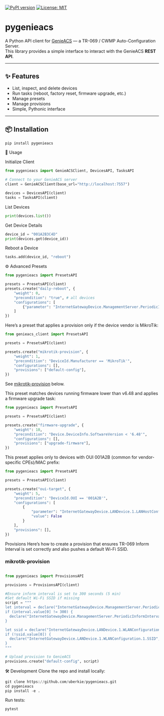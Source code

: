 [![PyPI version](https://badge.fury.io/py/pygenieacs.svg)](https://pypi.org/project/pygenieacs/)
[![License: MIT](https://img.shields.io/badge/License-MIT-yellow.svg)](https://opensource.org/licenses/MIT)
# pygenieacs

A Python API client for [GenieACS](https://genieacs.com) — a TR-069 / CWMP Auto-Configuration Server.  
This library provides a simple interface to interact with the GenieACS **REST API**.

---

## ✨ Features
- List, inspect, and delete devices
- Run tasks (reboot, factory reset, firmware upgrade, etc.)
- Manage presets
- Manage provisions
- Simple, Pythonic interface

---

## 📦 Installation

```python
pip install pygenieacs
```
🚀 Usage

Initialize Client
```python
from pygenieacs import GenieACSClient, DevicesAPI, TasksAPI

# Connect to your GenieACS server
client = GenieACSClient(base_url="http://localhost:7557")

devices = DevicesAPI(client)
tasks = TasksAPI(client)

```

List Devices
```python
print(devices.list())
```

Get Device Details
```python
device_id = "001A2B3C4D"
print(devices.get(device_id))
```
Reboot a Device
```python
tasks.add(device_id, "reboot")
```
⚙️ Advanced
Presets
```python
from pygenieacs import PresetsAPI

presets = PresetsAPI(client)
presets.create("daily-reboot", {
    "weight": 0,
    "precondition": "true", # all devices
    "configurations": [
        {"parameter": "InternetGatewayDevice.ManagementServer.PeriodicInformInterval", "value": "60"}
    ]
})

```
Here’s a preset that applies a provision only if the device vendor is MikroTik:
```python
from genieacs_client import PresetsAPI

presets = PresetsAPI(client)

presets.create("mikrotik-provision", {
    "weight": 1,
    "precondition": "DeviceId.Manufacturer == 'MikroTik'",
    "configurations": [],
    "provisions": ["default-config"],  
})

```
See [mikrotik-provision](#mikrotik-provision) below.

This preset matches devices running firmware lower than v6.48 and applies a firmware upgrade task:
```python
from pygenieacs import PresetsAPI

presets = PresetsAPI(client)

presets.create("firmware-upgrade", {
    "weight": 10,
    "precondition": "Device.DeviceInfo.SoftwareVersion < '6.48'",
    "configurations": [],
    "provisions": ["upgrade-firmware"],
})

```
This preset applies only to devices with OUI 001A2B (common for vendor-specific CPEs)/MAC prefix:
```python
from pygenieacs import PresetsAPI

presets = PresetsAPI(client)

presets.create("oui-target", {
    "weight": 5,
    "precondition": "DeviceId.OUI == '001A2B'",
    "configurations": [
        {
            "parameter": "InternetGatewayDevice.LANDevice.1.LANHostConfigManagement.DHCPServerEnable",
            "value": False
        }
    ],
    "provisions": [],
})

```
Provisions
Here’s how to create a provision that ensures TR-069 Inform Interval is set correctly and also pushes a default Wi-Fi SSID.
### mikrotik-provision
```python

from pygenieacs import ProvisionsAPI

provisions = ProvisionsAPI(client)

#Ensure inform interval is set to 300 seconds (5 min)
#Set default Wi-Fi SSID if missing
script = """
let interval = declare("InternetGatewayDevice.ManagementServer.PeriodicInformInterval", {value: 1});
if (interval.value[0] != 300) {
  declare("InternetGatewayDevice.ManagementServer.PeriodicInformInterval", null, {value: 300});
}

let ssid = declare("InternetGatewayDevice.LANDevice.1.WLANConfiguration.1.SSID", {value: 1});
if (!ssid.value[0]) {
  declare("InternetGatewayDevice.LANDevice.1.WLANConfiguration.1.SSID", null, {value: "MyDefaultSSID"});
}
"""

# Upload provision to GenieACS
provisions.create("default-config", script)

```
🛠 Development
Clone the repo and install locally:
```python
git clone https://github.com/uberkie/pygenieacs.git
cd pygenieacs
pip install -e .
```
Run tests:
```python
pytest
```
